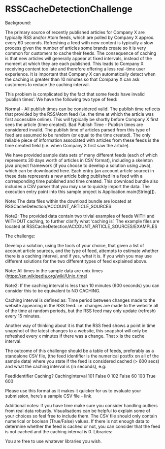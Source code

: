 # RSSCacheDetectionChallenge

Background:

The primary source of recently published articles for Company X are typically RSS and/or Atom feeds, which are polled by Company X approx. every 60 seconds. Refreshing a feed with new content is typically a slow process given the number of articles some brands create so it is very common for customers to cache their feeds. The consequence of caching is that new articles will generally appear at fixed intervals, instead of the moment at which they are each published. This leads to Company X receiving content too late and therefore offering a less real-time user experience. It is important that Company X can automatically detect when the caching is greater than 10 minutes so that Company X can ask customers to reduce the caching interval.

This problem is complicated by the fact that some feeds have invalid ‘publish times’. We have the following two type of feed:

Normal - All publish times can be considered valid. The publish time reflects that provided by the RSS/Atom feed (i.e. the time at which the article was first accessible online). This will typically be shortly before Company X first sees the article (time created).
Bad Publish Time - Publish times are considered invalid. The publish time of articles parsed from this type of feed are assumed to be random (or equal to the time created). The only reliable piece of information associated with articles from these feeds is the time created field (i.e. when Company X first saw the article).

We have provided sample data sets of many different feeds (each of which represents 30 days worth of articles in CSV format), including a skeleton java project framework (if you choose to develop a solution using Java), which can be downloaded here. Each entry (an account article source) in these data represents a new article being published in a feed with a corresponding time published and time created. This download bundle also includes a CSV parser that you may use to quickly import the data. The execution entry point into this sample project is Application.main(String[]).

Note: The data files within the download bundle are located at RSSCacheDetection/ACCOUNT_ARTICLE_SOURCES

Note2: The provided data contain two trivial examples of feeds WITH and WITHOUT caching, to further clarify what ‘caching is’. The example files are located at RSSCacheDetection/ACCOUNT_ARTICLE_SOURCES/EXAMPLES

The challenge:

Develop a solution, using the tools of your choice, that given a list of account article sources, and the type of feed, attempts to estimate whether there is a caching interval, and if yes, what it is. If you wish you may use different solutions for the two different types of feed explained above.

Note: All times in the sample data are unix times (https://en.wikipedia.org/wiki/Unix_time)

Note2: If the caching interval is less than 10 minutes (600 seconds) you can consider this to be equivalent to NO CACHING.

Caching interval is defined as:
Time period between changes made to the website appearing in the RSS feed. i.e. changes are made to the website all of the time at random periods, but the RSS feed may only update (refresh) every 15 minutes.

Another way of thinking about it is that the RSS feed shows a point in time snapshot of the latest changes to a website, this snapshot will only be refreshed every x minutes if there was a change. That x is the cache interval.


The outcome of this challenge should be a table of feeds, preferably as a standalone CSV file, (the feed identifier is the numerical postfix on all of the sample data) where you state if the feed is considered cached (> 600 secs) and what the caching interval is (in seconds), e.g:

FeedIdentifier
Caching?
CachingInterval
101
False
0
102
False
60
103
True
600


Please use this format as it makes it quicker for us to evaluate your submission, here’s a sample CSV file - link.

Additional notes:
If you have time make sure you consider handling outliers from real data robustly.
Visualisations can be helpful to explain some of your choices so feel free to include them.
The CSV file should only contain numerical or boolean (True/False) values. If there is not enough data to determine whether the feed is cached or not, you can consider that the feed is not cached and the caching interval is 0.
Libraries:

You are free to use whatever libraries you wish.
